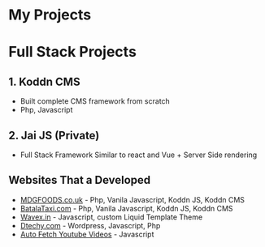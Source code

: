 # My Projects

# Full Stack Projects

## 1. Koddn CMS
- Built complete CMS framework from scratch
- Php, Javascript

## 2. Jai JS (Private)
- Full Stack Framework Similar to react and Vue  + Server Side rendering

## Websites That a Developed

- [MDGFOODS.co.uk](http://mdgfoods.co.uk/) - Php, Vanila Javascript, Koddn JS, Koddn CMS
- [BatalaTaxi.com](https://batalataxi.com/) - Php, Vanila Javascript, Koddn JS, Koddn CMS
- [Wavex.in](https://www.wavex.in/) - Javascript, custom Liquid Template Theme
- [Dtechy.com](https://www.dtechy.com/) - Wordpress, Javascript, Php
- [Auto Fetch Youtube Videos](https://www.ggsfoundation.in/videos) - Javascript

